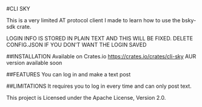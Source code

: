 #CLI SKY

This is a very limited AT protocol client I made to learn how to use the bsky-sdk crate. 

LOGIN INFO IS STORED IN PLAIN TEXT AND THIS WILL BE FIXED. 
DELETE CONFIG.JSON IF YOU DON'T WANT THE LOGIN SAVED

##INSTALLATION
Available on Crates.io 
https://crates.io/crates/cli-sky
AUR version available soon

##FEATURES
You can log in and make a text post

##LIMITATIONS
It requires you to log in every time and can only post text. 

This project is Licensed under the Apache License, Version 2.0.